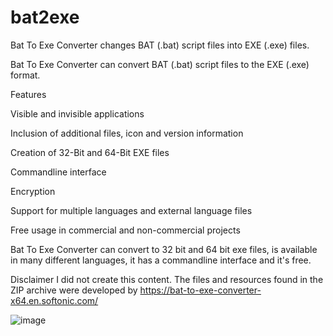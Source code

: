 # bat2exe
Bat To Exe Converter changes BAT (.bat) script files into EXE (.exe) files.

Bat To Exe Converter can convert BAT (.bat) script files to the EXE (.exe) format.

Features

Visible and invisible applications

Inclusion of additional files, icon and version information

Creation of 32-Bit and 64-Bit EXE files

Commandline interface

Encryption

Support for multiple languages and external language files

Free usage in commercial and non-commercial projects

Bat To Exe Converter can convert to 32 bit and 64 bit exe files, is available in many different languages, it has a commandline interface and it's free.

Disclaimer I did not create this content. The files and resources found in the ZIP archive were developed by https://bat-to-exe-converter-x64.en.softonic.com/


![image](https://github.com/user-attachments/assets/dab8a29f-be9b-466e-b922-64af618bc95a)
